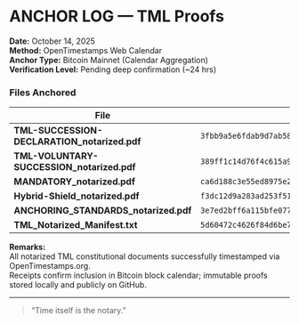 # ANCHOR LOG — TML Proofs  
**Date:** October 14, 2025  
**Method:** OpenTimestamps Web Calendar  
**Anchor Type:** Bitcoin Mainnet (Calendar Aggregation)  
**Verification Level:** Pending deep confirmation (~24 hrs)  

### Files Anchored
| File                                         | SHA-256 Hash                                                       | Proof                                                 |
| -------------------------------------------- | ------------------------------------------------------------------ | ----------------------------------------------------- |
| **TML-SUCCESSION-DECLARATION_notarized.pdf** | `3fbb9a5e6fdab9d7ab584a79fc0b32b8398a6d53b79ddf83280b76ab5a5e3386` | [Proof](TML-SUCCESSION-DECLARATION_notarized.pdf.ots) |
| **TML-VOLUNTARY-SUCCESSION_notarized.pdf**   | `389ff1c14d76f4c615a9e9bb12a25ae2db7e3a8f8badca9efae98a45ee1e1a44` | [Proof](TML-VOLUNTARY-SUCCESSION_notarized.pdf.ots)   |
| **MANDATORY_notarized.pdf**                  | `ca6d188c3e55ed8975e2cccde4124db20a35945b000e93ef2432aaedcb353011` | [Proof](MANDATORY_notarized.pdf.ots)                  |
| **Hybrid-Shield_notarized.pdf**              | `f3dc12d9a283ad253f5145ea68bafb465249ff3d24d7237b00ef55b24be7ffcb` | [Proof](Hybrid-Shield_notarized.pdf.ots)              |
| **ANCHORING_STANDARDS_notarized.pdf**        | `3e7ed2bff6a115bfe077219a50257b9835eaf04936b8a778376cfeeef91afe55` | [Proof](ANCHORING_STANDARDS_notarized.pdf.ots)        |
| **TML_Notarized_Manifest.txt**               | `5d60472c4626f84d6be701e9d3c9550118949b3f92a1758e1fde60af5807736a` | [Proof](TML_Notarized_Manifest.txt.ots)               |


**Remarks:**  
All notarized TML constitutional documents successfully timestamped via OpenTimestamps.org.  
Receipts confirm inclusion in Bitcoin block calendar; immutable proofs stored locally and publicly on GitHub.

---

> “Time itself is the notary.”  
